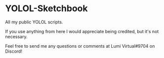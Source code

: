 # YOLOL-Sketchbook
All my public YOLOL scripts.

If you use anything from here I would appreciate being credited, but it's not necessary.

Feel free to send me any questions or comments at Lumi Virtual#9704 on Discord!